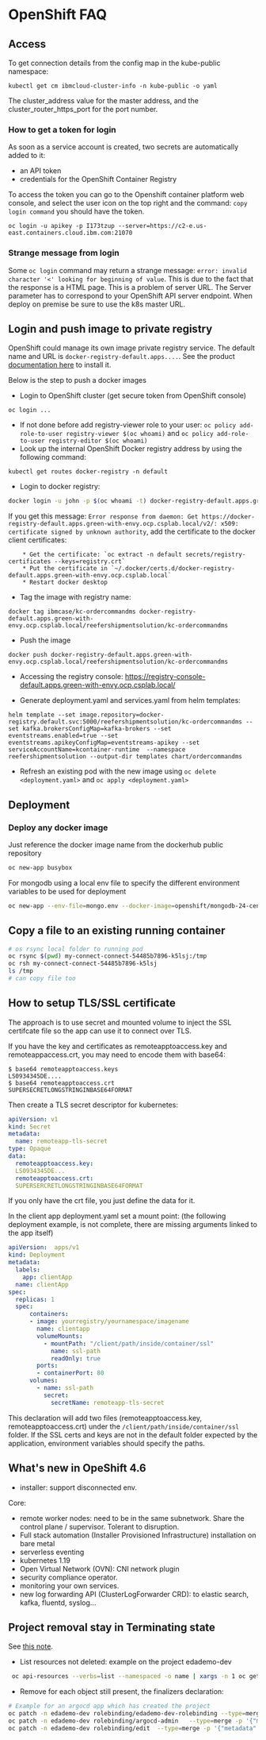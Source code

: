 # OpenShift FAQ

## Access

To get connection details from the config map in the kube-public namespace:

```
kubectl get cm ibmcloud-cluster-info -n kube-public -o yaml
```

The cluster_address value for the master address, and the cluster_router_https_port for the port number.

### How to get a token for login

As soon as a service account is created, two secrets are automatically added to it:

* an API token
* credentials for the OpenShift Container Registry

To access the token you can go to the Openshift container platform web console, and select the user icon on the top right and the command: `copy login command` you should have the token.

```
oc login -u apikey -p I173tzup --server=https://c2-e.us-east.containers.cloud.ibm.com:21070
```

### Strange message from login

Some `oc login` command may return a strange message: `error: invalid character '<' looking for beginning of value`. 
This is due to the fact that the response is a HTML page. This is a problem of server URL. The Server parameter has to correspond 
to your OpenShift API server endpoint.
When deploy on premise be sure to use the k8s master URL.

## Login and push image to private registry

OpenShift could manage its own image private registry service. The default name and URL is `docker-registry-default.apps....`. 
See the product [documentation here](https://docs.openshift.com/container-platform/3.9/install_config/registry/deploy_registry_existing_clusters.html#registry-non-production-use) to install it.

 Below is the step to push a docker images

* Login to OpenShift cluster (get secure token from OpenShift console)

```
oc login ...
```

* If not done before add registry-viewer role to your user: `oc policy add-role-to-user registry-viewer $(oc whoami)` 
and `oc policy add-role-to-user registry-editor $(oc whoami)`
* Look up the internal OpenShift Docker registry address by using the following command:

```
kubectl get routes docker-registry -n default
```

* Login to docker registry:

```sh
docker login -u john -p $(oc whoami -t) docker-registry-default.apps.green-with-envy.ocp.csplab.local
```

If you get this message: `Error response from daemon: Get https://docker-registry-default.apps.green-with-envy.ocp.csplab.local/v2/: x509: certificate signed by unknown authority`, 
add the certificate to the docker client certificates:

        * Get the certificate: `oc extract -n default secrets/registry-certificates --keys=registry.crt`
        * Put the certificate in `~/.docker/certs.d/docker-registry-default.apps.green-with-envy.ocp.csplab.local` 
        * Restart docker desktop

* Tag the image with registry name:

```
docker tag ibmcase/kc-ordercommandms docker-registry-default.apps.green-with-envy.ocp.csplab.local/reefershipmentsolution/kc-ordercommandms
```

* Push the image

```
docker push docker-registry-default.apps.green-with-envy.ocp.csplab.local/reefershipmentsolution/kc-ordercommandms
```

* Accessing the registry console: https://registry-console-default.apps.green-with-envy.ocp.csplab.local/

* Generate deployment.yaml and services.yaml from helm templates:

```
helm template --set image.repository=docker-registry.default.svc:5000/reefershipmentsolution/kc-ordercommandms --set kafka.brokersConfigMap=kafka-brokers --set eventstreams.enabled=true --set eventstreams.apikeyConfigMap=eventstreams-apikey --set serviceAccountName=kcontainer-runtime  --namespace reefershipmentsolution --output-dir templates chart/ordercommandms
```

* Refresh an existing pod with the new image using `oc delete <deployment.yaml>` and `oc apply <deployment.yaml>`

## Deployment

### Deploy any docker image

Just reference the docker image name from the dockerhub public repository

```sh
oc new-app busybox
```

For mongodb using a local env file to specify the different environment variables to be used for deployment

```sh
oc new-app --env-file=mongo.env --docker-image=openshift/mongodb-24-centos7
```

## Copy a file to an existing running container

```sh
# os rsync local folder to running pod
oc rsync $(pwd) my-connect-connect-54485b7896-k5lsj:/tmp
oc rsh my-connect-connect-54485b7896-k5lsj 
ls /tmp
# can copy file too
```

## How to setup TLS/SSL certificate

The approach is to use secret and mounted volume to inject the SSL certifcate file so the app can use it to connect over TLS.

If you have the key and certificates as remoteapptoaccess.key and remoteappaccess.crt, you may need to encode them with base64:

```shell
$ base64 remoteapptoaccess.keys
LS0934345DE....
$ base64 remoteapptoaccess.crt
SUPERSECRETLONGSTRINGINBASE64FORMAT
```

Then create a TLS secret descriptor for kubernetes:

```yaml
apiVersion: v1
kind: Secret
metadata:
  name: remoteapp-tls-secret
type: Opaque
data:
  remoteapptoaccess.key: 
  LS0934345DE...
  remoteapptoaccess.crt:
  SUPERSERCRETLONGSTRINGINBASE64FORMAT
```

If you only have the crt file, you just define the data for it.

In the client app deployment.yaml set a mount point: (the following deployment example, is not complete, there are missing arguments linked to the app itself)

```yaml
apiVersion:  apps/v1
kind: Deployment 
metadata:
  labels:
    app: clientApp
  name: clientApp
spec:
  replicas: 1
  spec:
      containers:
      - image: yourregistry/yournamespace/imagename
        name: clientapp
        volumeMounts:
          - mountPath: "/client/path/inside/container/ssl"
            name: ssl-path
            readOnly: true
        ports:
        - containerPort: 80
      volumes:
        - name: ssl-path
          secret:
            secretName: remoteapp-tls-secret
```

This declaration will add two files (remoteapptoaccess.key, remoteapptoaccess.crt) under the `/client/path/inside/container/ssl` folder.
If the SSL certs and keys are not in the default folder expected by the application, environment variables should specify the paths.

## What's new in OpeShift 4.6

* installer: support disconnected env.

Core:

* remote worker nodes: need to be in the same subnetwork. Share the control plane / supervisor. Tolerant to disruption.  
* Full stack automation (Installer Provisioned Infrastructure) installation on bare metal
* serverless eventing
* kubernetes 1.19
* Open Virtual Network (OVN): CNI network plugin
* security compliance operator.
* monitoring your own services. 
* new log forwarding API (ClusterLogForwarder CRD): to elastic search, kafka, fluentd, syslog...

## Project removal stay in Terminating state

See [this note]().

* List resources not deleted: example on the project edademo-dev

```sh
 oc api-resources --verbs=list --namespaced -o name | xargs -n 1 oc get --show-kind --ignore-not-found -n edademo-dev
```

* Remove for each object still present, the finalizers declaration:

```sh
# Example for an argocd app which has created the project
oc patch -n edademo-dev rolebinding/edademo-dev-rolebinding --type=merge -p '{"metadata": {"finalizers":null}}'
oc patch -n edademo-dev rolebinding/argocd-admin   --type=merge -p '{"metadata": {"finalizers":null}}'
oc patch -n edademo-dev rolebinding/edit  --type=merge -p '{"metadata": {"finalizers":null}}'
```